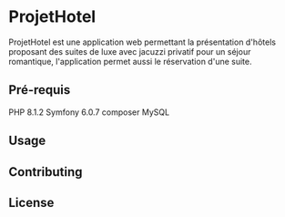 # ProjetHotel 
ProjetHotel est une application web permettant la présentation d'hôtels proposant des suites  de luxe avec jacuzzi privatif pour un séjour romantique, l'application permet aussi le réservation d'une suite.


## Pré-requis

PHP 8.1.2
Symfony 6.0.7
composer
MySQL

## Usage


## Contributing


## License
